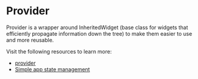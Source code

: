 # Provider

Provider is a wrapper around InheritedWidget (base class for widgets that efficiently propagate information down the tree) to make them easier to use and more reusable.

Visit the following resources to learn more:

- [provider](https://pub.dev/packages/provider)
- [Simple app state management](https://docs.flutter.dev/development/data-and-backend/state-mgmt/simple)